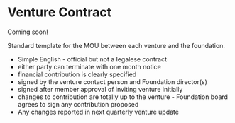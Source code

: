 # Venture Contract

Coming soon!

Standard template for the MOU between each venture and the foundation.

* Simple English - official but not a legalese contract
* either party can terminate with one month notice
* financial contribution is clearly specified
* signed by the venture contact person and Foundation director(s)
* signed after member approval of inviting venture initially
* changes to contribution are totally up to the venture - Foundation board agrees to sign any contribution proposed
* Any changes reported in next quarterly venture update
